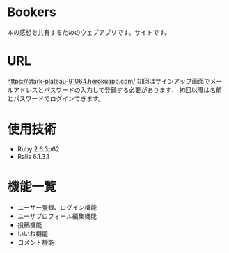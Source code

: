# Bookers
本の感想を共有するためのウェブアプリです。サイトです。
# URL
https://stark-plateau-91064.herokuapp.com/
初回はサインアップ画面でメールアドレスとパスワードの入力して登録する必要があります．
初回以降は名前とパスワードでログインできます。

# 使用技術
- Ruby 2.6.3p62
- Rails 6.1.3.1

# 機能一覧
- ユーザー登録、ログイン機能
- ユーザプロフィール編集機能
- 投稿機能
- いいね機能
- コメント機能
